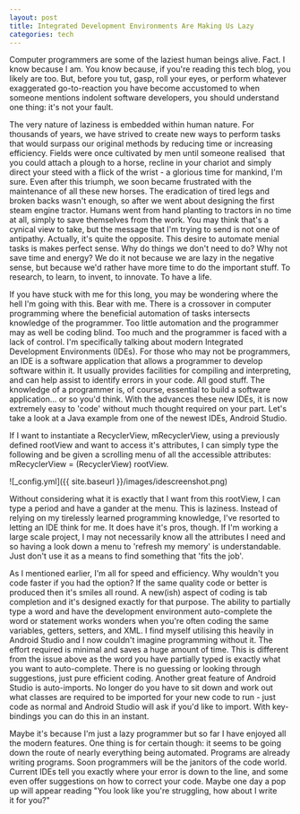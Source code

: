 ```yaml
---
layout: post
title: Integrated Development Environments Are Making Us Lazy
categories: tech
---
```


Computer programmers are some of the laziest human beings alive. Fact. I know because I am. You know because, if you're reading this tech blog, you likely are too. But, before you tut, gasp, roll your eyes, or perform whatever exaggerated go-to-reaction you have become accustomed to when someone mentions indolent software developers, you should understand one thing: it's not your fault.

The very nature of laziness is embedded within human nature. For thousands of years, we have strived to create new ways to perform tasks that would surpass our original methods by reducing time or increasing efficiency. Fields were once cultivated by men until someone realised  that you could attach a plough to a horse, recline in your chariot and simply direct your steed with a flick of the wrist - a glorious time for mankind, I'm sure. Even after this triumph, we soon became frustrated with the maintenance of all these new horses. The eradication of tired legs and broken backs wasn't enough, so after we went about designing the first steam engine tractor. Humans went from hand planting to tractors in no time at all, simply to save themselves from the work. You may think that's a cynical view to take, but the message that I'm trying to send is not one of antipathy. Actually, it's quite the opposite. This desire to automate menial tasks is makes perfect sense. Why do things we don't need to do? Why not save time and energy? We do it not because we are lazy in the negative sense, but because we'd rather have more time to do the important stuff. To research, to learn, to invent, to innovate. To have a life.

If you have stuck with me for this long, you may be wondering where the hell I'm going with this. Bear with me. There is a crossover in computer programming where the beneficial automation of tasks intersects knowledge of the programmer. Too little automation and the programmer may as well be coding blind. Too much and the programmer is faced with a lack of control. I'm specifically talking about modern Integrated Development Environments (IDEs). For those who may not be programmers, an IDE is a software application that allows a programmer to develop software within it. It usually provides facilities for compiling and interpreting, and can help assist to identify errors in your code. All good stuff. The knowledge of a programmer is, of course, essential to build a software application... or so you'd think. With the advances these new IDEs, it is now extremely easy to 'code' without much thought required on your part. Let's take a look at a Java example from one of the newest IDEs, Android Studio.

If I want to instantiate a RecyclerView, mRecyclerView, using a previously defined rootView and want to access it's attributes, I can simply type the following and be given a scrolling menu of all the accessible attributes: mRecyclerView = (RecyclerView) rootView.

![_config.yml]({{ site.baseurl }}/images/idescreenshot.png)

Without considering what it is exactly that I want from this rootView, I can type a period and have a gander at the menu. This is laziness. Instead of relying on my tirelessly learned programming knowledge, I've resorted to letting an IDE think for me. It does have it's pros, though. If I'm working a large scale project, I may not necessarily know all the attributes I need and so having a look down a menu to 'refresh my memory' is understandable. Just don't use it as a means to find something that 'fits the job'.

As I mentioned earlier, I'm all for speed and efficiency. Why wouldn't you code faster if you had the option? If the same quality code or better is produced then it's smiles all round. A new(ish) aspect of coding is tab completion and it's designed exactly for that purpose. The ability to partially type a word and have the development environment auto-complete the word or statement works wonders when you're often coding the same variables, getters, setters, and XML. I find myself utilising this heavily in Android Studio and I now couldn't imagine programming without it. The effort required is minimal and saves a huge amount of time. This is different from the issue above as the word you have partially typed is exactly what you want to auto-complete. There is no guessing or looking through suggestions, just pure efficient coding. Another great feature of Android Studio is auto-imports. No longer do you have to sit down and work out what classes are required to be imported for your new code to run - just code as normal and Android Studio will ask if you'd like to import. With key-bindings you can do this in an instant.

Maybe it's because I'm just a lazy programmer but so far I have enjoyed all the modern features. One thing is for certain though: it seems to be going down the route of nearly everything being automated. Programs are already writing programs. Soon programmers will be the janitors of the code world. Current IDEs tell you exactly where your error is down to the line, and some even offer suggestions on how to correct your code. Maybe one day a pop up will appear reading "You look like you're struggling, how about I write it for you?"
